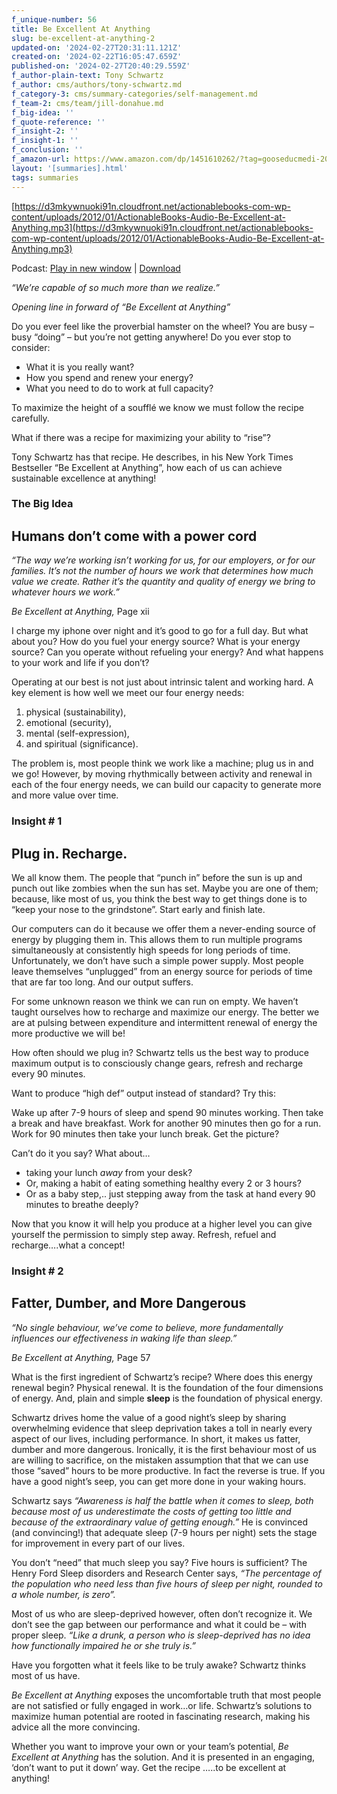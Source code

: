 ```yaml
---
f_unique-number: 56
title: Be Excellent At Anything
slug: be-excellent-at-anything-2
updated-on: '2024-02-27T20:31:11.121Z'
created-on: '2024-02-22T16:05:47.659Z'
published-on: '2024-02-27T20:40:29.559Z'
f_author-plain-text: Tony Schwartz
f_author: cms/authors/tony-schwartz.md
f_category-3: cms/summary-categories/self-management.md
f_team-2: cms/team/jill-donahue.md
f_big-idea: ''
f_quote-reference: ''
f_insight-2: ''
f_insight-1: ''
f_conclusion: ''
f_amazon-url: https://www.amazon.com/dp/1451610262/?tag=gooseducmedi-20
layout: '[summaries].html'
tags: summaries
---
```


[https://d3mkywnuoki91n.cloudfront.net/actionablebooks-com-wp-content/uploads/2012/01/ActionableBooks-Audio-Be-Excellent-at-Anything.mp3](https://d3mkywnuoki91n.cloudfront.net/actionablebooks-com-wp-content/uploads/2012/01/ActionableBooks-Audio-Be-Excellent-at-Anything.mp3)

Podcast: [Play in new window](https://d3mkywnuoki91n.cloudfront.net/actionablebooks-com-wp-content/uploads/2012/01/ActionableBooks-Audio-Be-Excellent-at-Anything.mp3) | [Download](https://d3mkywnuoki91n.cloudfront.net/actionablebooks-com-wp-content/uploads/2012/01/ActionableBooks-Audio-Be-Excellent-at-Anything.mp3)

_“We’re capable of so much more than we realize.”_

_Opening line in forward of “Be Excellent at Anything”_

Do you ever feel like the proverbial hamster on the wheel? You are busy – busy “doing” – but you’re not getting anywhere! Do you ever stop to consider:

*   What it is you really want?
*   How you spend and renew your energy?
*   What you need to do to work at full capacity?

To maximize the height of a soufflé we know we must follow the recipe carefully.

What if there was a recipe for maximizing your ability to “rise”?

Tony Schwartz has that recipe. He describes, in his New York Times Bestseller “Be Excellent at Anything”, how each of us can achieve sustainable excellence at anything!

### The Big Idea

Humans don’t come with a power cord
-----------------------------------

_“The way we’re working isn’t working for us, for our employers, or for our families. It’s not the number of hours we work that determines how much value we create. Rather it’s the quantity and quality of energy we bring to whatever hours we work.”_

_Be Excellent at Anything,_ Page xii

I charge my iphone over night and it’s good to go for a full day. But what about you? How do you fuel your energy source? What is your energy source? Can you operate without refueling your energy? And what happens to your work and life if you don’t?

Operating at our best is not just about intrinsic talent and working hard. A key element is how well we meet our four energy needs:

1.  physical (sustainability),
2.  emotional (security),
3.  mental (self-expression),
4.  and spiritual (significance).

The problem is, most people think we work like a machine; plug us in and we go! However, by moving rhythmically between activity and renewal in each of the four energy needs, we can build our capacity to generate more and more value over time.

### Insight # 1

Plug in. Recharge.
------------------

We all know them. The people that “punch in” before the sun is up and punch out like zombies when the sun has set. Maybe you are one of them; because, like most of us, you think the best way to get things done is to “keep your nose to the grindstone”. Start early and finish late.

Our computers can do it because we offer them a never-ending source of energy by plugging them in. This allows them to run multiple programs simultaneously at consistently high speeds for long periods of time. Unfortunately, we don’t have such a simple power supply. Most people leave themselves “unplugged” from an energy source for periods of time that are far too long. And our output suffers.

For some unknown reason we think we can run on empty. We haven’t taught ourselves how to recharge and maximize our energy. The better we are at pulsing between expenditure and intermittent renewal of energy the more productive we will be!

How often should we plug in? Schwartz tells us the best way to produce maximum output is to consciously change gears, refresh and recharge every 90 minutes.

Want to produce “high def” output instead of standard? Try this:

Wake up after 7-9 hours of sleep and spend 90 minutes working. Then take a break and have breakfast. Work for another 90 minutes then go for a run. Work for 90 minutes then take your lunch break. Get the picture?

Can’t do it you say? What about…

*   taking your lunch _away_ from your desk?
*   Or, making a habit of eating something healthy every 2 or 3 hours?
*   Or as a baby step,.. just stepping away from the task at hand every 90 minutes to breathe deeply?

Now that you know it will help you produce at a higher level you can give yourself the permission to simply step away. Refresh, refuel and recharge….what a concept!

### Insight # 2

Fatter, Dumber, and More Dangerous
----------------------------------

_“No single behaviour, we’ve come to believe, more fundamentally influences our effectiveness in waking life than sleep.”_

_Be Excellent at Anything,_ Page 57

What is the first ingredient of Schwartz’s recipe? Where does this energy renewal begin? Physical renewal. It is the foundation of the four dimensions of energy. And, plain and simple **sleep** is the foundation of physical energy.

Schwartz drives home the value of a good night’s sleep by sharing overwhelming evidence that sleep deprivation takes a toll in nearly every aspect of our lives, including performance. In short, it makes us fatter, dumber and more dangerous. Ironically, it is the first behaviour most of us are willing to sacrifice, on the mistaken assumption that that we can use those “saved” hours to be more productive. In fact the reverse is true. If you have a good night’s seep, you can get more done in your waking hours.

Schwartz says _“Awareness is half the battle when it comes to sleep, both because most of us underestimate the costs of getting too little and because of the extraordinary value of getting enough.”_ He is convinced (and convincing!) that adequate sleep (7-9 hours per night) sets the stage for improvement in every part of our lives.

You don’t “need” that much sleep you say? Five hours is sufficient? The Henry Ford Sleep disorders and Research Center says, _“The percentage of the population who need less than five hours of sleep per night, rounded to a whole number, is zero”._

Most of us who are sleep-deprived however, often don’t recognize it. We don’t see the gap between our performance and what it could be – with proper sleep. _“Like a drunk, a person who is sleep-deprived has no idea how functionally impaired he or she truly is.”_

Have you forgotten what it feels like to be truly awake? Schwartz thinks most of us have.

_Be Excellent at Anything_ exposes the uncomfortable truth that most people are not satisfied or fully engaged in work…or life. Schwartz’s solutions to maximize human potential are rooted in fascinating research, making his advice all the more convincing.

Whether you want to improve your own or your team’s potential, _Be Excellent at Anything_ has the solution. And it is presented in an engaging, ‘don’t want to put it down’ way. Get the recipe …..to be excellent at anything!
